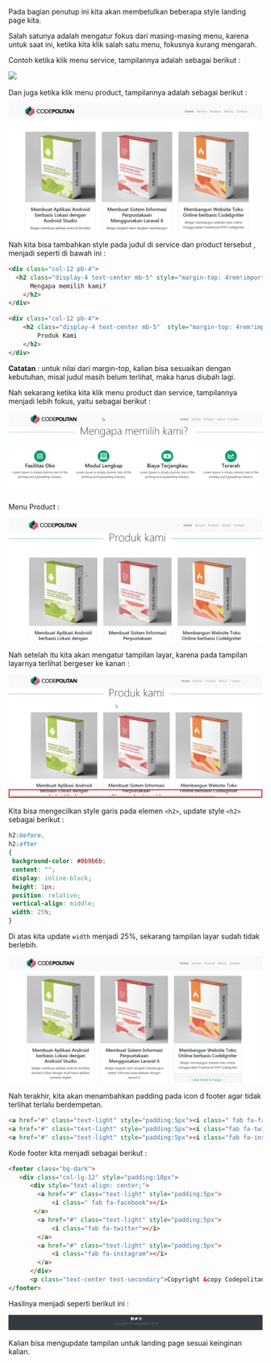 Pada bagian penutup ini kita akan membetulkan beberapa style landing page kita.

Salah satunya adalah mengatur fokus dari masing-masing menu, karena untuk saat ini, ketika kita klik salah satu menu, fokusnya kurang mengarah.

Contoh ketika klik menu service, tampilannya adalah sebagai berikut :

![](C:\xampp\htdocs\course-landing-page\assets\images\service-fokus.png)

Dan juga ketika klik menu product, tampilannya adalah sebagai berikut :

![](../assets/images/product-fokus.png)

Nah kita bisa tambahkan style pada judul di service dan product tersebut , menjadi seperti di bawah ini :

```html
<div class="col-12 pb-4">
  <h2 class="display-4 text-center mb-5" style="margin-top: 4rem!important;">
      Mengapa memilih kami?
    </h2>
</div>

```

```html
<div class="col-12 pb-4">
	<h2 class="display-4 text-center mb-5"  style="margin-top: 4rem!important;">
		Produk Kami
	</h2>
</div>
```

**Catatan** : untuk nilai dari margin-top, kalian bisa sesuaikan dengan kebutuhan, misal judul masih belum terlihat, maka harus diubah lagi.

Nah sekarang ketika kita klik menu product dan service, tampilannya menjadi lebih fokus, yaitu sebagai berikut :

![](../assets/images/fokus-service2.png)

Menu Product :

![](../assets/images/fokus-product2.png)



Nah setelah itu kita akan mengatur tampilan layar, karena pada tampilan layarnya terlihat bergeser ke kanan :

![](../assets/images/layar.png)

Kita bisa mengecilkan style garis pada elemen `<h2>`,  update style `<h2>` sebagai berikut :

```css
h2:before,
h2:after 
{
 background-color: #0b9b6b;
 content: "";
 display: inline-block;
 height: 1px;
 position: relative;
 vertical-align: middle;
 width: 25%;
}
```

Di atas kita update `width` menjadi 25%, sekarang  tampilan layar sudah tidak berlebih.

![](../assets/images/layar2.png)

Nah terakhir, kita akan menambahkan padding pada icon d footer agar tidak terlihat terlalu berdempetan.

```html
<a href="#" class="text-light" style="padding:5px"><i class=" fab fa-facebook"></i></a>
<a href="#" class="text-light" style="padding:5px"><i class="fab fa-twitter"></i></a>
<a href="#" class="text-light" style="padding:5px"><i class="fab fa-instagram"></i></a>
```

Kode footer kita menjadi sebagai berikut :

```html
<footer class="bg-dark">
   <div class="col-lg-12" style="padding:10px">
      <div style="text-align: center;">
        <a href="#" class="text-light" style="padding:5px">
        	<i class=" fab fa-facebook"></i>
       </a>
        <a href="#" class="text-light" style="padding:5px">
        	<i class="fab fa-twitter"></i>
        </a>
        <a href="#" class="text-light" style="padding:5px">
        	<i class="fab fa-instagram"></i>
        </a>
      </div>
      <p class="text-center text-secondary">Copyright &copy Codepolitan 2020</p> 
</footer>
```

Hasilnya menjadi seperti berikut ini :

![](../assets/images/footer.png)

Kalian bisa mengupdate tampilan untuk landing page sesuai keinginan kalian.